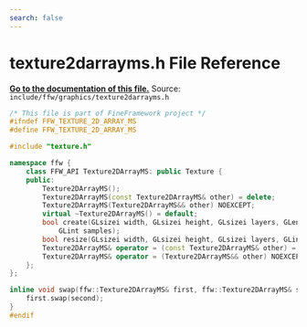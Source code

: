 ```yaml
---
search: false
---
```


# texture2darrayms.h File Reference

**[Go to the documentation of this file.](texture2darrayms_8h.md)**
Source: `include/ffw/graphics/texture2darrayms.h`

    
    
    
    
    
    
    
      
    
    
    
```cpp
/* This file is part of FineFramework project */
#ifndef FFW_TEXTURE_2D_ARRAY_MS
#define FFW_TEXTURE_2D_ARRAY_MS

#include "texture.h"

namespace ffw {
    class FFW_API Texture2DArrayMS: public Texture {
    public:
        Texture2DArrayMS();
        Texture2DArrayMS(const Texture2DArrayMS& other) = delete;
        Texture2DArrayMS(Texture2DArrayMS&& other) NOEXCEPT;
        virtual ~Texture2DArrayMS() = default;
        bool create(GLsizei width, GLsizei height, GLsizei layers, GLenum internalformat,
            GLint samples);
        bool resize(GLsizei width, GLsizei height, GLsizei layers, GLint samples);
        Texture2DArrayMS& operator = (const Texture2DArrayMS& other) = delete;
        Texture2DArrayMS& operator = (Texture2DArrayMS&& other) NOEXCEPT;
    };
};

inline void swap(ffw::Texture2DArrayMS& first, ffw::Texture2DArrayMS& second) NOEXCEPT {
    first.swap(second);
}
#endif

```


    
  
